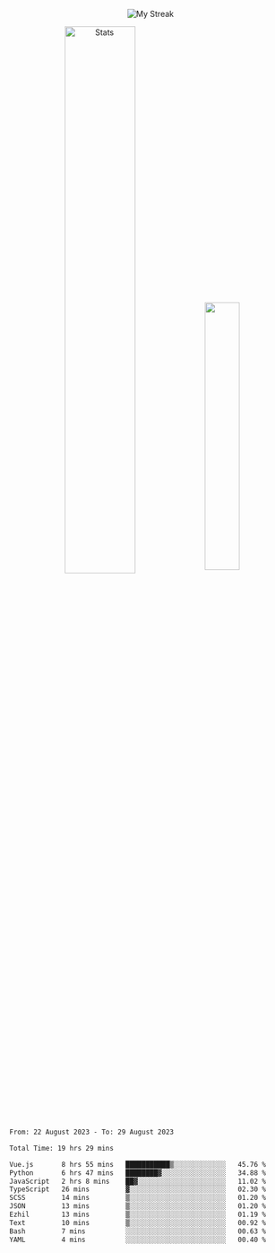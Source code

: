 <p align="center">
<picture>
  <source media="(prefers-color-scheme: dark)" srcset="http://github-readme-streak-stats.herokuapp.com?user=semolik&theme=dark&hide_border=true&background=DD272700">
  <img alt="My Streak" src="http://github-readme-streak-stats.herokuapp.com?user=semolik&hide_border=true">
</picture>
</p>
<div align="center">
  <picture>
    <source media="(prefers-color-scheme: dark)" srcset="https://github-readme-stats.vercel.app/api?username=semolik&show_icons=true&bg_color=DD272700&hide_border=true&theme=dark">
        <img alt="Stats" src="https://github-readme-stats.vercel.app/api?username=semolik&show_icons=true&bg_color=DD272700&hide_border=true" width="50%" >
  </picture>
  <sup>
  <picture>
  <source media="(prefers-color-scheme: dark)" srcset="https://github-readme-stats.vercel.app/api/top-langs/?username=semolik&layout=compact&hide_border=true&bg_color=DD272700&theme=dark">
  <img src="https://github-readme-stats.vercel.app/api/top-langs/?username=semolik&layout=compact&hide_border=true" width="35%" />
  </picture>
  </sup>
</div>
<!--START_SECTION:waka-->

```txt
From: 22 August 2023 - To: 29 August 2023

Total Time: 19 hrs 29 mins

Vue.js       8 hrs 55 mins   ███████████▒░░░░░░░░░░░░░   45.76 %
Python       6 hrs 47 mins   ████████▓░░░░░░░░░░░░░░░░   34.88 %
JavaScript   2 hrs 8 mins    ██▓░░░░░░░░░░░░░░░░░░░░░░   11.02 %
TypeScript   26 mins         ▓░░░░░░░░░░░░░░░░░░░░░░░░   02.30 %
SCSS         14 mins         ▒░░░░░░░░░░░░░░░░░░░░░░░░   01.20 %
JSON         13 mins         ▒░░░░░░░░░░░░░░░░░░░░░░░░   01.20 %
Ezhil        13 mins         ▒░░░░░░░░░░░░░░░░░░░░░░░░   01.19 %
Text         10 mins         ▒░░░░░░░░░░░░░░░░░░░░░░░░   00.92 %
Bash         7 mins          ░░░░░░░░░░░░░░░░░░░░░░░░░   00.63 %
YAML         4 mins          ░░░░░░░░░░░░░░░░░░░░░░░░░   00.40 %
```

<!--END_SECTION:waka-->


